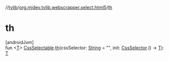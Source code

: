 //[tvlib](../../index.md)/[org.mjdev.tvlib.webscrapper.select.html5](index.md)/[th](th.md)

# th

[androidJvm]\
fun &lt;[T](th.md)&gt; [CssSelectable](../org.mjdev.tvlib.webscrapper.select/-css-selectable/index.md).[th](th.md)(cssSelector: [String](https://kotlinlang.org/api/latest/jvm/stdlib/kotlin/-string/index.html) = &quot;&quot;, init: [CssSelector](../org.mjdev.tvlib.webscrapper.select/-css-selector/index.md).() -&gt; [T](th.md)): [T](th.md)
